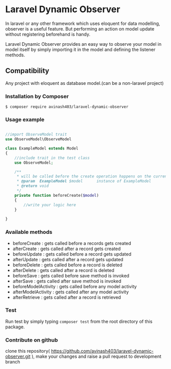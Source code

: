 # Laravel Dynamic Observer
In laravel or any other framework which uses eloquent for data modelling, observer is a useful feature. But performing an action on model update without registering beforehand is handy. 

Laravel Dynamic Observer provides an easy way to observe your model in model itself by simply importing it in the model and defining the listener methods.

## Compatibility 
Any project with eloquent as database model.(can be a non-laravel project)

### Installation by Composer

	$ composer require avinash403/laravel-dynamic-observer


### Usage example

```php

//import ObserveModel trait
use ObserveModel\ObserveModel

class ExampleModel extends Model
{
	//include trait in the test class
	use ObserveModel;

	/**
	 * will be called before the create operation happens on the current model 
	 * @param  ExampleModel $model 		instance of ExampleModel
	 * @return void 
	 */
	private function beforeCreate($model)
	{
		//write your logic here
	}
	
}
```	

### Available methods
* beforeCreate : gets called before a records gets created
* afterCreate : gets called after a record gets created
* beforeUpdate : gets called before a record gets updated
* afterUpdate : gets called after a record gets updated
* beforeDelete : gets called before a record is deleted
* afterDelete : gets called after a record is deleted
* beforeSave : gets called before save method is invoked
* afterSave : gets called after save method is invoked
* beforeModelActivity : gets called before any model activity
* afterModelActivity : gets called after any model activity
* afterRetrieve : gets called after a record is retrieved

### Test
Run test by simply typing 
```composer test```
from the root directory of this package.

### Contribute on github
clone this repository( https://github.com/avinash403/laravel-dynamic-observer.git ), make your changes and raise a pull request to development branch

